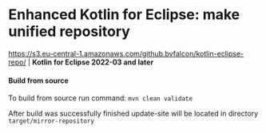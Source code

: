 Enhanced Kotlin for Eclipse: make unified repository
==============

https://s3.eu-central-1.amazonaws.com/github.bvfalcon/kotlin-eclipse-repo/ | **Kotlin for Eclipse 2022-03 and later**

#### Build from source

To build from source run command: `mvn clean validate`

After build was successfully finished update-site will be located in directory `target/mirror-repository`
